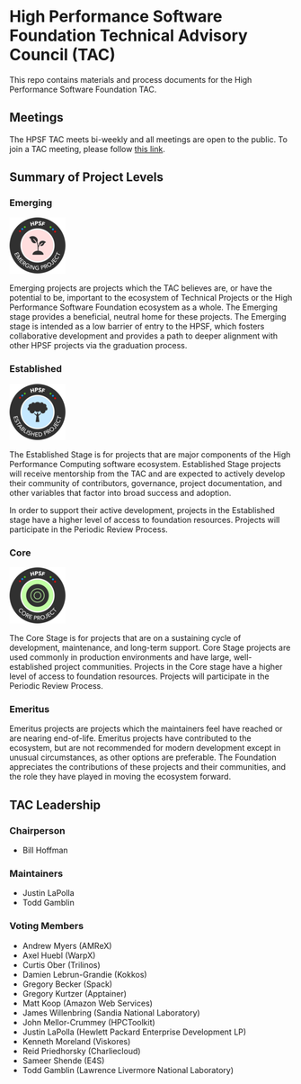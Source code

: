 # High Performance Software Foundation Technical Advisory Council (TAC)

This repo contains materials and process documents for the High Performance Software Foundation TAC.

## Meetings

The HPSF TAC meets bi-weekly and all meetings are open to the public.  To join a TAC meeting, please follow [this link](https://zoom-lfx.platform.linuxfoundation.org/meetings/hpsf?view=week).

## Summary of Project Levels

### Emerging

![Emerging Badge](badges/HPSF_Project_Badge_Emerging.png)

Emerging projects are projects which the TAC believes are, or have the potential to be, important to the ecosystem of Technical Projects or the High Performance Software Foundation ecosystem as a whole. The Emerging stage provides a beneficial, neutral home for these projects. The Emerging stage is intended as a low barrier of entry to the HPSF, which fosters collaborative development and provides a path to deeper alignment with other HPSF projects via the graduation process.

### Established

![Established Badge](badges/HPSF_Project_Badge_Established.png)

The Established Stage is for projects that are major components of the High Performance Computing software ecosystem. Established Stage projects will receive mentorship from the TAC and are expected to actively develop their community of contributors, governance, project documentation, and other variables that factor into broad success and adoption.

In order to support their active development, projects in the Established stage have a higher level of access to foundation resources. Projects will participate in the Periodic Review Process.

### Core

![Core Badge](badges/HPSF_Project_Badge_Core.png)

The Core Stage is for projects that are on a sustaining cycle of development, maintenance, and long-term support. Core Stage projects are used commonly in production environments and have large, well-established project communities. Projects in the Core stage have a higher level of access to foundation resources. Projects will participate in the Periodic Review Process.

### Emeritus

Emeritus projects are projects which the maintainers feel have reached or are nearing end-of-life. Emeritus projects have contributed to the ecosystem, but are not recommended for modern development except in unusual circumstances, as other options are preferable. The Foundation appreciates the contributions of these projects and their communities, and the role they have played in moving the ecosystem forward.

## TAC Leadership

### Chairperson

* Bill Hoffman

### Maintainers

* Justin LaPolla
* Todd Gamblin

### Voting Members

* Andrew Myers (AMReX)
* Axel Huebl (WarpX)
* Curtis Ober (Trilinos)
* Damien Lebrun-Grandie (Kokkos)
* Gregory Becker (Spack)
* Gregory Kurtzer (Apptainer)
* Matt Koop (Amazon Web Services)
* James Willenbring (Sandia National Laboratory)
* John Mellor-Crummey (HPCToolkit)
* Justin LaPolla (Hewlett Packard Enterprise Development LP)
* Kenneth Moreland (Viskores)
* Reid Priedhorsky (Charliecloud)
* Sameer Shende (E4S)
* Todd Gamblin (Lawrence Livermore National Laboratory)
